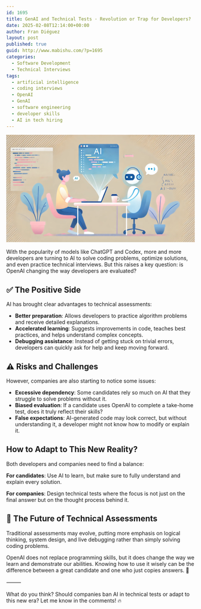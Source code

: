 ```yaml
---
id: 1695
title: GenAI and Technical Tests · Revolution or Trap for Developers?
date: 2025-02-08T12:14:00+00:00
author: Fran Diéguez
layout: post
published: true
guid: http://www.mabishu.com/?p=1695
categories:
  - Software Development
  - Technical Interviews
tags:
  - artificial intelligence
  - coding interviews
  - OpenAI
  - GenAI
  - software engineering
  - developer skills
  - AI in tech hiring
---
```


![Interviews and chatbots](./interviews-chatbot.png)

With the popularity of models like ChatGPT and Codex, more and more developers are turning to AI to solve coding problems, optimize solutions, and even practice technical interviews. But this raises a key question: is OpenAI changing the way developers are evaluated?

## ✅ The Positive Side

AI has brought clear advantages to technical assessments:

- **Better preparation**: Allows developers to practice algorithm problems and receive detailed explanations.
- **Accelerated learning**: Suggests improvements in code, teaches best practices, and helps understand complex concepts.
- **Debugging assistance**: Instead of getting stuck on trivial errors, developers can quickly ask for help and keep moving forward.

## ⚠️ Risks and Challenges

However, companies are also starting to notice some issues:

- **Excessive dependency**: Some candidates rely so much on AI that they struggle to solve problems without it.
- **Biased evaluation**: If a candidate uses OpenAI to complete a take-home test, does it truly reflect their skills?
- **False expectations**: AI-generated code may look correct, but without understanding it, a developer might not know how to modify or explain it.

## How to Adapt to This New Reality?

Both developers and companies need to find a balance:

**For candidates**: Use AI to learn, but make sure to fully understand and explain every solution.

**For companies**: Design technical tests where the focus is not just on the final answer but on the thought process behind it.

## 🔮 The Future of Technical Assessments

Traditional assessments may evolve, putting more emphasis on logical thinking, system design, and live debugging rather than simply solving coding problems.

OpenAI does not replace programming skills, but it does change the way we learn and demonstrate our abilities. Knowing how to use it wisely can be the difference between a great candidate and one who just copies answers. 🚀

⸻

What do you think? Should companies ban AI in technical tests or adapt to this new era? Let me know in the comments! 🔥